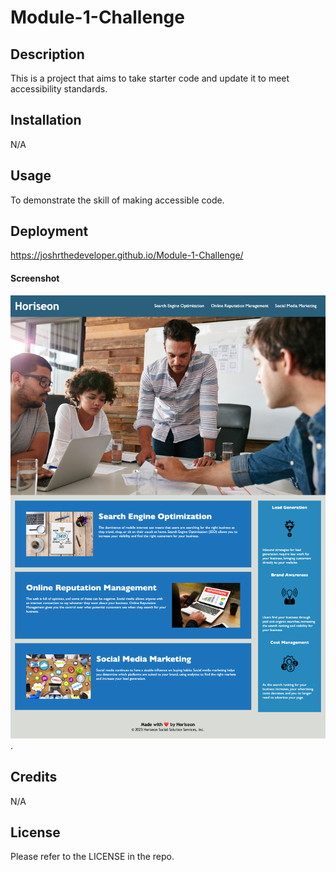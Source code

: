 # Module-1-Challenge

## Description

This is a project that aims to take starter code and update it to meet accessibility standards. 


## Installation

N/A

## Usage

To demonstrate the skill of making accessible code.

## Deployment
https://joshrthedeveloper.github.io/Module-1-Challenge/

#### Screenshot

![my screenshot](https://raw.githubusercontent.com/JoshRTheDeveloper/Module-1/main/assets/images/joshrthedeveloper.github.io_Module-1-Challenge_.png).

## Credits

N/A

## License

Please refer to the LICENSE in the repo.
